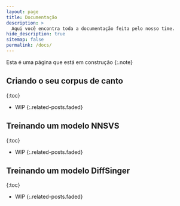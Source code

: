 ```yaml
---
layout: page
title: Documentação
description: >
  Aqui você encontra toda a documentação feita pelo nosso time.
hide_description: true
sitemap: false
permalink: /docs/
---
```


Esta é uma página que está em construção
{:.note}


## Criando o seu corpus de canto
{:toc}
* WIP
{:.related-posts.faded}

## Treinando um modelo NNSVS
{:toc}
* WIP
{:.related-posts.faded}

## Treinando um modelo DiffSinger
{:toc}
* WIP
{:.related-posts.faded}
